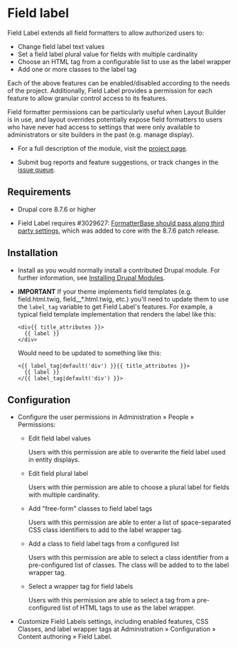 # Field label

Field Label extends all field formatters to allow authorized users to:
- Change field label text values
- Set a field label plural value for fields with multiple cardinality
- Choose an HTML tag from a configurable list to use as the label wrapper
- Add one or more classes to the label tag

Each of the above features can be enabled/disabled according to the needs of
the project. Additionally, Field Label provides a permission for each feature to
allow granular control access to its features.

Field formatter permissions can be particularly useful when Layout Builder is
in use, and layout overrides potentially expose field formatters to users who
have never had access to settings that were only available to administrators or
site builders in the past (e.g. manage display).

- For a full description of the module, visit the
  [project page](https://www.drupal.org/project/field_label).

- Submit bug reports and feature suggestions, or track changes in the
  [issue queue](https://www.drupal.org/project/issues/field_label).


## Requirements

- Drupal core 8.7.6 or higher

- Field Label requires #3029627: [FormatterBase should pass along third party settings](https://www.drupal.org/project/drupal/issues/3029627), which was
added to core with the 8.7.6 patch release.


## Installation

- Install as you would normally install a contributed Drupal module. For further
information, see
[Installing Drupal Modules](https://www.drupal.org/docs/extending-drupal/installing-drupal-modules).

- **IMPORTANT** If your theme implements field templates (e.g. field.html.twig,
  field__*.html.twig, etc.) you'll need to update them to use the `label_tag`
  variable to get Field Label's features. For example, a typical field template
  implementation that renders the label like this:

  ```
  <div{{ title_attributes }}>
    {{ label }}
  </div>
  ```

  Would need to be updated to something like this:

  ```
  <{{ label_tag|default('div') }}{{ title_attributes }}>
    {{ label }}
  </{{ label_tag|default('div') }}>
  ```


## Configuration

- Configure the user permissions in Administration » People » Permissions:

  - Edit field label values

    Users with this permission are able to overwrite the field label used in
    entity displays.

  - Edit field plural label

    Users with thie permission are able to choose a plural label for fields
    with multiple cardinality.

  - Add "free-form" classes to field label tags

    Users with this permission are able to enter a list of space-separated
    CSS class identifiers to add to the label wrapper tag.

  - Add a class to field label tags from a configured list

    Users with this permission are able to select a class identifier from a
    pre-configured list of classes. The class will be added to to the label
    wrapper tag.

  - Select a wrapper tag for field labels

    Users with this permission are able to select a tag from a pre-configured
    list of HTML tags to use as the label wrapper.

- Customize Field Labels settings, including enabled features, CSS Classes, and
  label wrapper tags at Administration » Configuration » Content authoring »
  Field Label.
